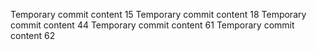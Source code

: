 Temporary commit content 15
Temporary commit content 18
Temporary commit content 44
Temporary commit content 61
Temporary commit content 62

